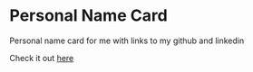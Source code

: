 # Personal Name Card

Personal name card for me with links to my github and linkedin

Check it out [here](https://jstep21.github.io/name-card-page/)

